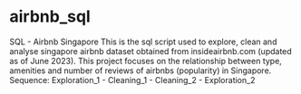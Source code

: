 # airbnb_sql
SQL - Airbnb Singapore
This is the sql script used to explore, clean and analyse singapore airbnb dataset obtained from insideairbnb.com (updated as of June 2023).
This project focuses on the relationship between type, amenities and number of reviews of airbnbs (popularity) in Singapore.
Sequence: Exploration_1 - Cleaning_1 - Cleaning_2 - Exploration_2
